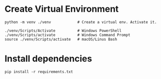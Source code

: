 # Create Virtual Environment

```
python -m venv ./venv            # Create a virtual env. Activate it.

./venv/Scripts/Activate          # Windows PowerShell
./venv/Scripts/activate          # Windows Command Prompt
source ./venv/Scripts/activate   # macOS/Linus Bash
```

# Install dependencies

```
pip install -r requirements.txt
```
